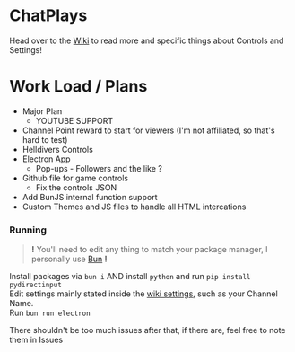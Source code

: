 # ChatPlays
Head over to the [Wiki](https://github.com/AlgorithmicPolicyIndex/ChatPlays/wiki) to read more and specific things about Controls and Settings!


# Work Load / Plans
 - Major Plan
	- YOUTUBE SUPPORT
 - Channel Point reward to start for viewers (I'm not affiliated, so that's hard to test)
 - Helldivers Controls
 - Electron App
 	- Pop-ups - Followers and the like ?
 - Github file for game controls
	- Fix the controls JSON
 - Add BunJS internal function support
 - Custom Themes and JS files to handle all HTML intercations

### Running
> **!** You'll need to edit any thing to match your package manager, I personally use [Bun](https://bun.sh) **!**

Install packages via `bun i` AND install `python` and run `pip install pydirectinput`  
Edit settings mainly stated inside the [wiki settings](https://github.com/AlgorithmicPolicyIndex/ChatPlays/wiki/Settings#main-settings), such as your Channel Name.  
Run `bun run electron`  

There shouldn't be too much issues after that, if there are, feel free to note them in Issues